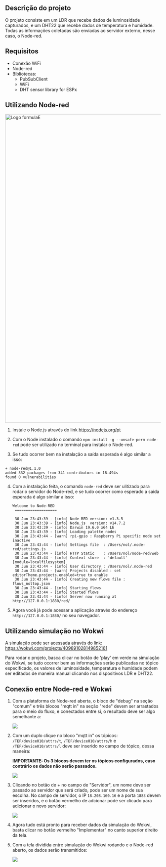 
## Descrição do projeto 

O projeto consiste em um LDR que recebe dados de luminosidade capturados, e um DHT22 que recebe dados de temperatura e humidade. Todas as informações coletadas são enviadas ao servidor externo, nesse caso, o Node-red.

## Requisitos

- Conexão WiFi
- Node-red
- Bibliotecas:
  - PubSubClient
  - WiFi
  - DHT sensor library for ESPx
 
## Utilizando Node-red

<img src="https://cdn.xingosoftware.com/elektor/images/fetch/dpr_1,w_800,h_460,c_fit/https%3A%2F%2Fwww.elektormagazine.com%2Fassets%2Fupload%2Fimages%2F42%2F20200612144414_Node-Red-official-logo.png" alt="Logo formulaE" width = "1000"/>

1. Instale o Node.js através do link https://nodejs.org/pt
   
2. Com o Node instalado o comando `npm install -g --unsafe-perm node-red` pode ser utilizado no terminal para instalar o Node-red.
  
3. Se tudo ocorrer bem na instalação a saída esperada é algo similar a isso:
```
+ node-red@1.1.0
added 332 packages from 341 contributors in 18.494s
found 0 vulnerabilities
```
4. Com a instalação feita, o comando `node-red` deve ser ulitizado para rodar o servidor do Node-red, e se tudo ocorrer como esperado a saída esperada é algo similar a isso:
   ```
   Welcome to Node-RED
    ===================
    
    30 Jun 23:43:39 - [info] Node-RED version: v1.3.5
    30 Jun 23:43:39 - [info] Node.js  version: v14.7.2
    30 Jun 23:43:39 - [info] Darwin 19.6.0 x64 LE
    30 Jun 23:43:39 - [info] Loading palette nodes
    30 Jun 23:43:44 - [warn] rpi-gpio : Raspberry Pi specific node set inactive
    30 Jun 23:43:44 - [info] Settings file  : /Users/nol/.node-red/settings.js
    30 Jun 23:43:44 - [info] HTTP Static    : /Users/nol/node-red/web
    30 Jun 23:43:44 - [info] Context store  : 'default' [module=localfilesystem]
    30 Jun 23:43:44 - [info] User directory : /Users/nol/.node-red
    30 Jun 23:43:44 - [warn] Projects disabled : set editorTheme.projects.enabled=true to enable
    30 Jun 23:43:44 - [info] Creating new flows file : flows_noltop.json
    30 Jun 23:43:44 - [info] Starting flows
    30 Jun 23:43:44 - [info] Started flows
    30 Jun 23:43:44 - [info] Server now running at http://127.0.0.1:1880/red/
    ```
5. Agora você já pode acessar a aplicação através do endereço `http://127.0.0.1:1880/` no seu navegador.

## Utilizando simulação no Wokwi

A simulação pode ser acessada através do link: https://wokwi.com/projects/409891028149852161

Para rodar o projeto, basca clicar no botão de 'play' em verde na simulação do Wokwi, se tudo ocorrer bem as informações serão publicadas no tópico especificado, os valores de luminosidade, temperatura e humidade podem ser editados de maneira manual clicando nos dispositivos LDR e DHT22.

## Conexão entre Node-red e Wokwi

1. Com a plataforma do Node-red aberta, o bloco de "debug" na seção "comum" e três blocos "mqtt in" na seção "rede" devem ser arrastados para o meio do fluxo, e conectados entre si, o resultado deve ser algo semelhante a:
   
   <img src="https://i.imgur.com/oUw23d2.png"/>
2. Com um duplo clique no bloco "mqtt in" os tópicos: `/TEF/device010/attrs/t`, `/TEF/device010/attrs/h` e `/TEF/device010/attrs/l` deve ser inserido no campo de tópico, dessa maneira:
 
   **IMPORTANTE: Os 3 blocos devem ter os tópicos configurados, caso contrário os dados não serão passados.**

   <img src="https://i.imgur.com/8s4gxRF.png"/>

4. Clicando no botão de + no campo de "Servidor", um nome deve ser passado ao servidor que será criado, pode ser um nome de sua escolha. No campo de servidor, o IP `18.208.160.16` e a porta `1883` devem ser inseridos, e o botão vermelho de adcionar pode ser clicado para adicionar o novo servidor:

   <img src="https://i.imgur.com/Vf4AArF.png" />

5. Agora tudo está pronto para receber dados da simulação do Wokwi, basta clicar no botão vermelho "Implementar" no canto superior direito da tela.

 6. Com a tela dividida entre simulação do Wokwi rodando e o Node-red aberto, os dados serão transmitidos:
    
    <img src="[https://i.imgur.com/gZlMAxZ.png](https://i.imgur.com/vRun3oQ.png)"/>


